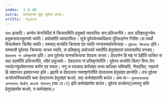 ```yaml
---
index:  1.4.40
sutra:  प्रत्याङ्भ्यां श्रुवः पूर्वस्य कत्र्ता।
vritti:  nyasa
---
```


`परेण` इत्यादि। अन्येन केनचिदिदं मे क्रियतामिति प्रयुक्तो व्यापारितः सन् प्रतिजानीते। अतः प्रतिज्ञातुरन्येन प्रयुक्त्सयाभ्युपगमो भवति। प्रयोक्तेति व्यापारयिता। सूत्रे पूर्वस्येत्यर्थापेक्षया पुंल्लिङ्गेन निर्देशः।स त्वर्थो विचार्यमाणः क्रियैव भवति। यस्मात् कत्र्तेति क्रियाया एव भवति नान्यस्यार्थस्येत्याह-- `पूर्वस्याः क्रियायाः` इति। यश्चासौ पूर्वस्याः क्रियायाः कत्र्ता भवति, स प्रतिज्ञातुः प्रयोजको भवतीति हेतुसंज्ञायां प्राप्तायामिदं वनचम्। `देवदत्ताय गां प्रतिशृणोति` इति। अत्र पूर्वस्या यानचक्रियाया देवदत्तः कत्र्ता। देवदत्तेन हि मह्रं गां देहीति याचित स यदा ददामीति प्रतिजानीते, तदैवं प्रयुज्यते-- देवदत्ताय गां प्रतिशृणोतीति। पूर्वस्य कत्र्तेति किम्? विना तेन गवादेरभ्युपयेमानस्य कर्मण एव स्यात्। ननु च परत्वात् कर्मसंज्ञा तस्य बाधिका भविष्यति, नैतदस्ति; नाप्राप्ते हि संज्ञान्तर इदमारभ्यत इति। इहापि च देवदत्ताय गामाशृणोतीति देवदत्तस्य हेतुसंज्ञा प्राप्नोति। तत्र पूर्वस्य कत्र्तेत्यस्मिन्नसति यथा देवदत्तस्य हेतुसंज्ञां बाधते, तदा कर्मसंज्ञामपि बाधेत। अथ वा-- `पुरस्तादपवादा अनन्तरान् विधीन् बाधन्ते नोत्तरान्` (व्या।प।९) इति कर्मसंज्ञामेव बाधेत। पूर्वस्य कत्र्तेत्य()स्मस्तु सति हेतुसंज्ञामेव बाधते, न कर्मसंज्ञाम्॥
